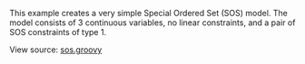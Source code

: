 This example creates a very simple Special Ordered Set (SOS) model.
The model consists of 3 continuous variables, no linear constraints,
and a pair of SOS constraints of type 1.

View source: [sos.groovy](sos.groovy)

